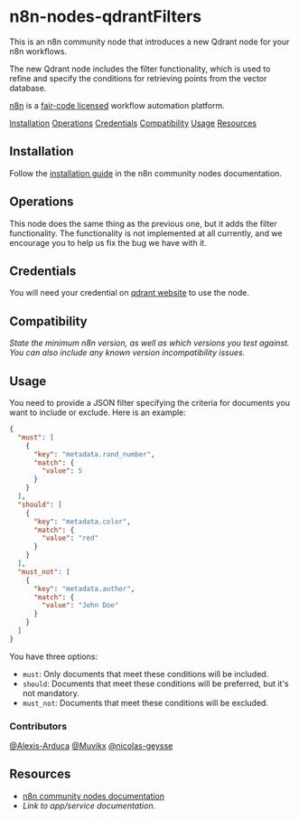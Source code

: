 # n8n-nodes-qdrantFilters

This is an n8n community node that introduces a new Qdrant node for your n8n workflows.

The new Qdrant node includes the filter functionality, which is used to refine and specify the conditions for retrieving points from the vector database.

[n8n](https://n8n.io/) is a [fair-code licensed](https://docs.n8n.io/reference/license/) workflow automation platform.

[Installation](#installation)
[Operations](#operations)
[Credentials](#credentials)
[Compatibility](#compatibility)
[Usage](#usage)
[Resources](#resources)

## Installation

Follow the [installation guide](https://docs.n8n.io/integrations/community-nodes/installation/) in the n8n community nodes documentation.

## Operations

This node does the same thing as the previous one, but it adds the filter functionality. The functionality is not implemented at all currently, and we encourage you to help us fix the bug we have with it.

## Credentials

You will need your credential on [qdrant website](https://qdrant.tech/) to use the node.

## Compatibility

_State the minimum n8n version, as well as which versions you test against. You can also include any known version incompatibility issues._

## Usage

You need to provide a JSON filter specifying the criteria for documents you want to include or exclude. Here is an example:

```json
{
  "must": [
    {
      "key": "metadata.rand_number",
      "match": {
        "value": 5
      }
    }
  ],
  "should": [
    {
      "key": "metadata.color",
      "match": {
        "value": "red"
      }
    }
  ],
  "must_not": [
    {
      "key": "metadata.author",
      "match": {
        "value": "John Doe"
      }
    }
  ]
}
```

You have three options:

- `must`: Only documents that meet these conditions will be included.
- `should`: Documents that meet these conditions will be preferred, but it's not mandatory.
- `must_not`: Documents that meet these conditions will be excluded.

### Contributors
[@Alexis-Arduca](https://github.com/Alexis-Arduca) [@Muvikx](https://github.com/Muvikx) [@nicolas-geysse](https://github.com/nicolas-geysse)

## Resources

* [n8n community nodes documentation](https://docs.n8n.io/integrations/community-nodes/)
* _Link to app/service documentation._
